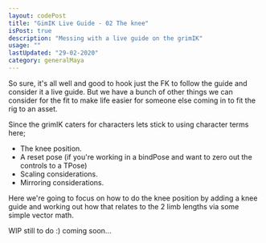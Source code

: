 ```yaml
---
layout: codePost
title: "GimIK Live Guide - 02 The knee"
isPost: true
description: "Messing with a live guide on the grimIK"
usage: ""
lastUpdated: "29-02-2020"
category: generalMaya
---
```


So sure, it's all well and good to hook just the FK to follow the guide and consider it a live guide. But we have a bunch
of other things we can consider for the fit to make life easier for someone else coming in to fit the rig to an asset.

Since the grimIK caters for characters lets stick to using character terms here;

- The knee position.
- A reset pose (if you're working in a bindPose and want to zero out the controls to a TPose)
- Scaling considerations.
- Mirroring considerations.


Here we're going to focus on how to do the knee position by adding a knee guide and working out how that relates to the
2 limb lengths via some simple vector math.

WIP still to do :) coming soon...

